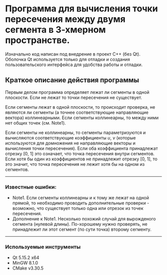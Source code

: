 # Программа для вычисления точки пересечения между двумя сегмента в 3-хмерном пространстве.

Изначально код написан под внедрение в проект С++ (без Qt). Оболочка Qt используется только для отладки и создания пользовательского интерфейса для удобства работы и отладки.

## Краткое описание действия программы
Первым делом программа определяет лежат ли сегменты в одной плоскости. Если не лежат то точки пересечения не существует.

Если сегменты лежат в одной плоскости, то происходит проверка, не являются ли сегменты 
(а точнее соответствующие направляющие вектора) коллинеарными. Если сегменты коллинеарны, то между ними нет общих точек (см. Note1).

Если сегменты не коллинеарны, то сегменты параметризуются и вычисляются соответствующие коэффициенты *u*, *v* (которые используются для домножения не направляющие векторы и вычисления точки пересечения).
Если оба коэффициента принадлежат отрезку [0, 1] это означает, что точка пересечения внутри сегментов. 
Если хотя бы один из коэффициентов не принадлежит отрезку [0, 1], то это значит, что точка пересечения не лежит хотя бы на одном из сегментов.

---

### Известные ошибки:
- Note1. Если сегменты коллинеарны и к тому же лежат на одной прямой, то необходимо проводить дополнительные проверки - возможно, что существует только одна или отрезок из точек пересечения.
- Дополнение к Note1. Несколько похожий случай для вырожденого сегмента (нулевой длины). По-хорошему нужно проверять, не принадлежит ли этот сегмент (по сути точка) второму сегменту.
---

### Используемые инcтрументы
* Qt 5.15.2 x64
* MinGW 8.1.0
* CMake v3.30.5

